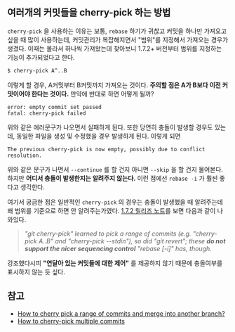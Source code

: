 ## 여러개의 커밋들을 cherry-pick 하는 방법

`cherry-pick` 을 사용하는 이유는 보통, `rebase` 하기가 귀찮고 커밋을 하나만 가져오고 싶을 때 많이 사용하는데, 커밋관리가 복잡해지면서 "범위"를 지정해서 가져오는 경우가 생겼다. 이때는 몰라서 하나씩 가져왔는데 찾아보니 1.7.2+ 버전부터 범위를 지정하는 기능이 추가되었다고 한다.

```bash
$ cherry-pick A^..B
```

이렇게 할 경우, A커밋부터 B커밋까지 가져오는 것이다. **주의할 점은 A가 B보다 이전 커밋이어야 한다는 것이다.** 만약에 반대로 하면 어떻게 될까?

```
error: empty commit set passed
fatal: cherry-pick failed
```

위와 같은 에러문구가 나오면서 실패하게 된다. 또한 당연히 충돌이 발생할 경우도 있는데, 동일한 파일을 생성 및 수정했을 경우 발생하게 된다. 이렇게 되면 

```
The previous cherry-pick is now empty, possibly due to conflict resolution.
```

위와 같은 문구가 나면서 `--continue` 를 할 건지 아니면 `--skip` 을 할 건지 물어본다. 하지만 **어디서 충돌이 발생한지는 알려주지 않는다.** 이런 점에선 `rebase -i` 가 훨씬 좋다고 생각한다.

여기서 궁금한 점은 일반적인 `cherry-pick` 의 경우는 충돌이 발생했을 때 알려주는데 왜 범위를 기준으로 하면 안 알려주는가였다. [1.7.2 릴리즈 노트](https://raw.githubusercontent.com/git/git/master/Documentation/RelNotes/1.7.2.txt)를 보면 다음과 같이 나와있다.

> *"git cherry-pick" learned to pick a range of commits (e.g. "cherry-pick A..B" and "cherry-pick --stdin"), so did "git revert"; these **do not support the nicer sequencing control** "rebase [-i]" has, though.*

강조했다시피 **"연달아 있는 커밋들에 대한 제어"** 를 제공하지 않기 때문에 충돌여부를 표시하지 않는 듯 싶다.

## 참고

* [How to cherry pick a range of commits and merge into another branch?](https://stackoverflow.com/questions/1994463/how-to-cherry-pick-a-range-of-commits-and-merge-into-another-branch)
* [How to cherry-pick multiple commits](https://stackoverflow.com/questions/1670970/how-to-cherry-pick-multiple-commits)